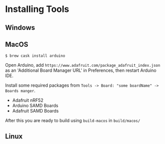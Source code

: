 # Installing Tools

## Windows

## MacOS

```
$ brew cask install arduino
```

Open Arduino, add `https://www.adafruit.com/package_adafruit_index.json` as an 'Additional Board Manager URL' in Preferences, then restart Arduino IDE.

Install some required packages from `Tools -> Board: "some boardName" -> Boards manger`.

* Adafruit nRF52
* Arduino SAMD Boards 
* Adafruit SAMD Boards

After this you are ready to build using `build-macos` in `build/macos/`

## Linux

